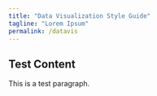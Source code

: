 ```yaml
---
title: "Data Visualization Style Guide"
tagline: "Lorem Ipsum"
permalink: /datavis
---
```


## Test Content

This is a test paragraph.
